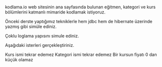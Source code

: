 kodlama.io web sitesinin ana sayfasında bulunan eğitmen, kategori ve kurs bölümlerini katmanlı mimaride kodlamak istiyoruz.

Önceki derste yaptığımız tekniklerle hem jdbc hem de hibernate üzerinde yazmış gibi simüle ediniz.

Çoklu loglama yapısını simule ediniz.

Aşağıdaki isterleri gerçekleştiriniz.

Kurs ismi tekrar edemez
Kategori ismi tekrar edemez
Bir kursun fiyatı 0 dan küçük olamaz


